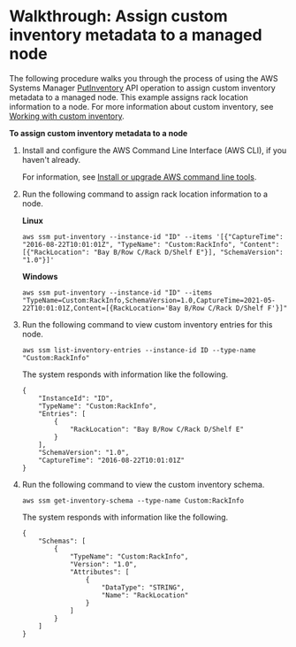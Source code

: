 # Walkthrough: Assign custom inventory metadata to a managed node<a name="sysman-inventory-walk-custom"></a>

The following procedure walks you through the process of using the AWS Systems Manager [PutInventory](https://docs.aws.amazon.com/systems-manager/latest/APIReference/API_PutInventory.html) API operation to assign custom inventory metadata to a managed node\. This example assigns rack location information to a node\. For more information about custom inventory, see [Working with custom inventory](sysman-inventory-custom.md)\.

**To assign custom inventory metadata to a node**

1. Install and configure the AWS Command Line Interface \(AWS CLI\), if you haven't already\.

   For information, see [Install or upgrade AWS command line tools](getting-started-cli.md)\.

1. Run the following command to assign rack location information to a node\.

   **Linux**

   ```
   aws ssm put-inventory --instance-id "ID" --items '[{"CaptureTime": "2016-08-22T10:01:01Z", "TypeName": "Custom:RackInfo", "Content":[{"RackLocation": "Bay B/Row C/Rack D/Shelf E"}], "SchemaVersion": "1.0"}]'
   ```

   **Windows**

   ```
   aws ssm put-inventory --instance-id "ID" --items "TypeName=Custom:RackInfo,SchemaVersion=1.0,CaptureTime=2021-05-22T10:01:01Z,Content=[{RackLocation='Bay B/Row C/Rack D/Shelf F'}]"
   ```

1. Run the following command to view custom inventory entries for this node\.

   ```
   aws ssm list-inventory-entries --instance-id ID --type-name "Custom:RackInfo"
   ```

   The system responds with information like the following\.

   ```
   {
       "InstanceId": "ID", 
       "TypeName": "Custom:RackInfo", 
       "Entries": [
           {
               "RackLocation": "Bay B/Row C/Rack D/Shelf E"
           }
       ], 
       "SchemaVersion": "1.0", 
       "CaptureTime": "2016-08-22T10:01:01Z"
   }
   ```

1. Run the following command to view the custom inventory schema\.

   ```
   aws ssm get-inventory-schema --type-name Custom:RackInfo
   ```

   The system responds with information like the following\.

   ```
   {
       "Schemas": [
           {
               "TypeName": "Custom:RackInfo",
               "Version": "1.0",
               "Attributes": [
                   {
                       "DataType": "STRING",
                       "Name": "RackLocation"
                   }
               ]
           }
       ]
   }
   ```